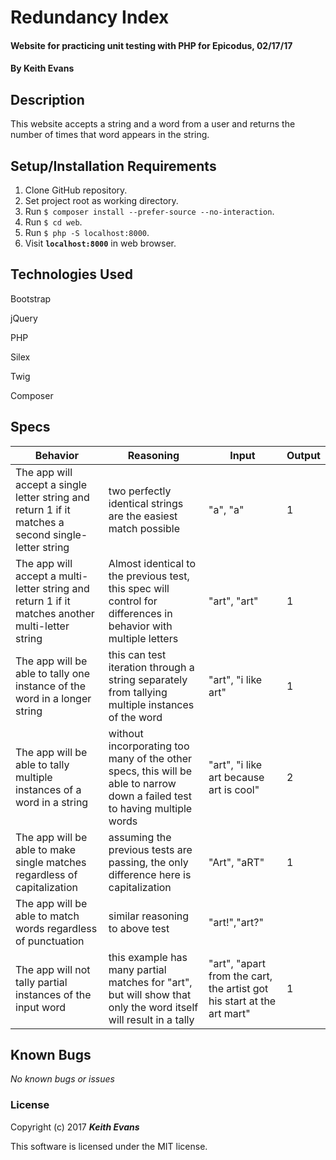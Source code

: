# Redundancy Index

#### Website for practicing unit testing with PHP for Epicodus, 02/17/17

#### By Keith Evans

## Description

This website accepts a string and a word from a user and returns the number of times that word appears in the string.


## Setup/Installation Requirements
1. Clone GitHub repository.
2. Set project root as working directory.
3. Run `$ composer install --prefer-source --no-interaction`.
4. Run `$ cd web`.
5. Run `$ php -S localhost:8000`.
6. Visit **`localhost:8000`** in web browser.


## Technologies Used

Bootstrap

jQuery

PHP

Silex

Twig

Composer

## Specs

|Behavior|Reasoning|Input|Output|
|--------|---------|-----|------|
|The app will accept a single letter string and return 1 if it matches a second single-letter string|two perfectly identical strings are the easiest match possible|"a", "a"|1|
|The app will accept a multi-letter string and return 1 if it matches another multi-letter string|Almost identical to the previous test, this spec will control for differences in behavior with multiple letters|"art", "art"|1|
|The app will be able to tally one instance of the word in a longer string|this can test iteration through a string separately from tallying multiple instances of the word|"art", "i like art"|1|
|The app will be able to tally multiple instances of a word in a string|without incorporating too many of the other specs, this will be able to narrow down a failed test to having multiple words|"art", "i like art because art is cool"|2|
|The app will be able to make single matches regardless of capitalization|assuming the previous tests are passing, the only difference here is capitalization|"Art", "aRT"|1|
|The app will be able to match words regardless of punctuation|similar reasoning to above test|"art!","art?"|
|The app will not tally partial instances of the input word|this example has many partial matches for "art", but will show that only the word itself will result in a tally|"art", "apart from the cart, the artist got his start at the art mart"|1|


## Known Bugs

_No known bugs or issues_

### License

Copyright (c) 2017 _**Keith Evans**_

This software is licensed under the MIT license.
